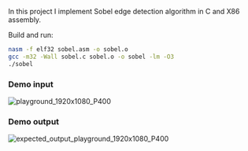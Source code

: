 In this project I implement Sobel edge detection algorithm in C and X86 assembly.  
  
Build and run:
``` bash
nasm -f elf32 sobel.asm -o sobel.o
gcc -m32 -Wall sobel.c sobel.o -o sobel -lm -O3
./sobel
```

### Demo input

![playground_1920x1080_P400](https://user-images.githubusercontent.com/80581374/173312417-54e82665-0ad6-4517-b1ea-e8c19dd924d6.png)

### Demo output

![expected_output_playground_1920x1080_P400](https://user-images.githubusercontent.com/80581374/173312515-53d814ca-efb1-40c9-ac08-cdc3037656a1.png)

